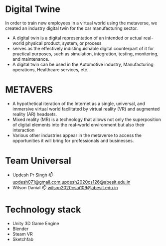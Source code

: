# Digital Twine

In order to train new employees in a virtual world using the metaverse, we created an industry digital twin for the car manufacturing sector.

- A digital twin is a digital representation of an intended or actual real-world physical product, system, or process
- serves as the effectively indistinguishable digital counterpart of it for practical purposes, such as simulation, integration, testing, monitoring, and maintenance.
- A digital twin can be used in the Automotive industry, Manufacturing operations, Healthcare services, etc.

# METAVERS

- A hypothetical iteration of the Internet as a single, universal, and immersive virtual world facilitated by virtual reality (VR) and augmented reality (AR) headsets.
- Mixed reality (MR) is a technology that allows not only the superposition of digital elements into the real-world environment but also their interaction
- Various other industries appear in the metaverse to access the opportunities it will bring for professionals and businesses.

# Team Universal
- Updesh Pr Singh 📫 updesh071@gmail.com,updesh2020cs126@abesit.edu.in
- Wilson Danial   📫 wilson2020csai109@abesit.edu.in

# Technology stack

- Unity 3D Game Engine
- Blender
- Steam VR
- Sketchfab

